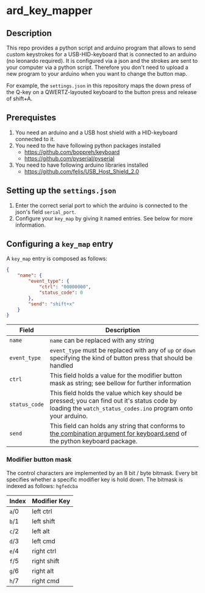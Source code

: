 # ard_key_mapper

## Description

This repo provides a python script and arduino program that allows to send custom keystrokes for a USB-HID-keyboard that is connected to an arduino (no leonardo required).
It is configured via a json and the strokes are sent to your computer via a python script.
Therefore you don't need to upload a new program to your arduino when you want to change the button map.

For example, the `settings.json` in this repository maps the down press of the Q-key on a QWERTZ-layouted keyboard to the button press and release of shift+A.

## Prerequistes

1. You need an arduino and a USB host shield with a HID-keyboard connected to it.
2. You need to the have following python packages installed
    * https://github.com/boppreh/keyboard
    * https://github.com/pyserial/pyserial
3. You need to have following arduino libraries installed
    * https://github.com/felis/USB_Host_Shield_2.0

## Setting up the `settings.json`

1. Enter the correct serial port to which the arduino is connected to the json's field `serial_port`.
2. Configure your `key_map` by giving it named entries. See below for more information.

## Configuring a `key_map` entry

A `key_map` entry is composed as follows:

```json
{
    "name": {
        "event_type": {
            "ctrl": "00000000",
            "status_code": 0
        },
        "send": "shift+x"
    }
}
```

Field | Description
-- | --
`name` | `name` can be replaced with any string
`event_type` | `event_type` must be replaced with any of `up` or `down` specifying the kind of button press that should be handled
`ctrl` | This field holds a value for the modifier button mask as string; see bellow for further information
`status_code` | This field holds the value which key should be pressed; you can find out it's status code by loading the `watch_status_codes.ino` program onto your arduino.
`send` | This field can holds any string that conforms to [the combination argument for keyboard.send](https://github.com/boppreh/keyboard#keyboard.send) of the python keyboard package.


### Modifier button mask

The control characters are implemented by an 8 bit / byte bitmask.
Every bit specifies whether a specific modifier key is hold down.
The bitmask is indexed as follows: `hgfedcba`

Index | Modifier Key
-- | --
`a`/0 | left ctrl
`b`/1 | left shift
`c`/2 | left alt
`d`/3 | left cmd
`e`/4 | right ctrl
`f`/5 | right shift
`g`/6 | right alt
`h`/7 | right cmd
